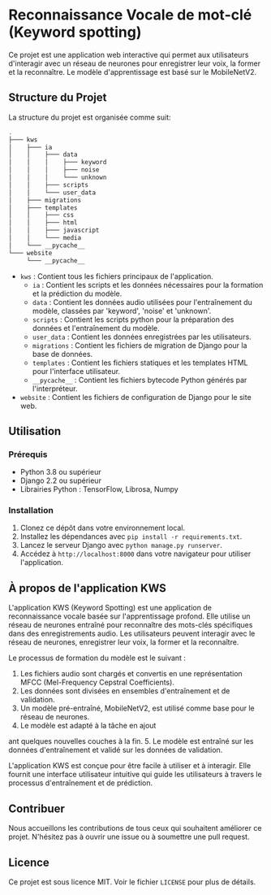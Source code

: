 # Reconnaissance Vocale de mot-clé (Keyword spotting)

Ce projet est une application web interactive qui permet aux utilisateurs d'interagir avec un réseau de neurones pour enregistrer leur voix, la former et la reconnaître. Le modèle d'apprentissage est basé sur le MobileNetV2.

## Structure du Projet

La structure du projet est organisée comme suit:

```bash
.
├─── kws
│    ├─── ia
│    │    ├─── data
│    │    │    ├─── keyword
│    │    │    ├─── noise
│    │    │    └─── unknown
│    │    ├─── scripts
│    │    └─── user_data
│    ├─── migrations
│    ├─── templates
│    │    ├─── css
│    │    ├─── html
│    │    ├─── javascript
│    │    └─── media
│    └─── __pycache__
└─── website
     └─── __pycache__
```

- `kws` : Contient tous les fichiers principaux de l'application.
   - `ia` : Contient les scripts et les données nécessaires pour la formation et la prédiction du modèle.
   - `data` : Contient les données audio utilisées pour l'entraînement du modèle, classées par 'keyword', 'noise' et 'unknown'.
   - `scripts` : Contient les scripts python pour la préparation des données et l'entraînement du modèle.
   - `user_data` : Contient les données enregistrées par les utilisateurs.
   - `migrations` : Contient les fichiers de migration de Django pour la base de données.
   - `templates` : Contient les fichiers statiques et les templates HTML pour l'interface utilisateur.
   - `__pycache__` : Contient les fichiers bytecode Python générés par l'interpréteur.
- `website` : Contient les fichiers de configuration de Django pour le site web.

## Utilisation

### Prérequis

- Python 3.8 ou supérieur
- Django 2.2 ou supérieur
- Librairies Python : TensorFlow, Librosa, Numpy

### Installation

1. Clonez ce dépôt dans votre environnement local.
2. Installez les dépendances avec `pip install -r requirements.txt`.
3. Lancez le serveur Django avec `python manage.py runserver`.
4. Accédez à `http://localhost:8000` dans votre navigateur pour utiliser l'application.

## À propos de l'application KWS

L'application KWS (Keyword Spotting) est une application de reconnaissance vocale basée sur l'apprentissage profond. Elle utilise un réseau de neurones entraîné pour reconnaître des mots-clés spécifiques dans des enregistrements audio. Les utilisateurs peuvent interagir avec le réseau de neurones, enregistrer leur voix, la former et la reconnaître.

Le processus de formation du modèle est le suivant :

1. Les fichiers audio sont chargés et convertis en une représentation MFCC (Mel-Frequency Cepstral Coefficients).
2. Les données sont divisées en ensembles d'entraînement et de validation.
3. Un modèle pré-entraîné, MobileNetV2, est utilisé comme base pour le réseau de neurones.
4. Le modèle est adapté à la tâche en ajout

ant quelques nouvelles couches à la fin.
5. Le modèle est entraîné sur les données d'entraînement et validé sur les données de validation.

L'application KWS est conçue pour être facile à utiliser et à interagir. Elle fournit une interface utilisateur intuitive qui guide les utilisateurs à travers le processus d'entraînement et de prédiction.

## Contribuer

Nous accueillons les contributions de tous ceux qui souhaitent améliorer ce projet. N'hésitez pas à ouvrir une issue ou à soumettre une pull request.

## Licence

Ce projet est sous licence MIT. Voir le fichier `LICENSE` pour plus de détails.
